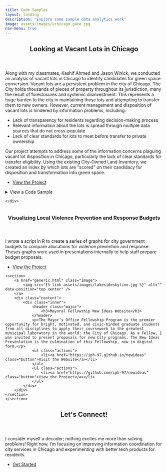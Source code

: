 ```yaml
---
title: Code Samples
layout: landing
description: 'Explore some sample data analytics work'
image: assets/images/uchicago_gate.jpg
nav-menu: true
---
```


<!-- Main -->
<div id="main">

<!-- One -->
<section id="one">
	<div class="inner">
		<header class="major">
			<h2>Looking at Vacant Lots in Chicago</h2>
		</header>
		<p>Along with my classmates, Kashif Ahmed and Jason Winick, we conducted an analysis of vacant lots in Chicago to identify candidates for green space conversion. Vacant lots are a persistent problem in the city of Chicago. The City holds thousands of pieces of property throughout its jurisdiction, many the result of foreclosures and systemic disinvestment. This represents a huge burden to the city in maintaining these lots and attempting to transfer them to new owners. However, current management and disposition of vacant lots is hindered by information problems, including:
<ul>
	<li>Lack of transparency for residents regarding decision-making process</li>
   	<li>Relevant information about the lots is spread through multiple data sources that do not cross-populate</li>
	<li>Lack of clear standards for lots to meet before transfer to private ownership</li>
		</ul>
Our project attempts to address some of the information concerns plaguing vacant lot disposition in Chicago, particularly the lack of clear standards for transfer eligibility. Using the existing City-Owned Land Inventory, we created an index by which lots are "scored" on their candidacy for disposition and transformation into green space.</p>
	<ul class="actions">
					<li><a href="https://github.com/iph-97/vacant_lots" class="button">View the Project</a></li>
				</ul>
<details><summary markdown="span">View a Code Sample</summary>
<pre class="line-numbers">
   <code class="language-python">
import pandas as pd
from shapely.geometry import Point, MultiPolygon
from shapely.ops import transform
import geopandas as gpd
import matplotlib.pyplot as plt
from pygeoif import geometry
import os
from shapely.geometry.multipoint import MultiPointAdapter
from shapely.geometry.multipolygon import MultiPolygon
from sodapy import Socrata
from shapely.geometry import shape
import pyproj

PATH =  os.path.abspath(os.getcwd())

def api_get(fname):
    client = Socrata("data.cityofchicago.org", None)
    results = client.get(fname, limit = 20005)
    df = pd.DataFrame.from_records(results)
    return df

def read_lots(api_key="aksk-kvfp"):
    df = api_get(api_key)
    gdf = gpd.GeoDataFrame(df, geometry=gpd.points_from_xy(df["x_coordinate"], df["y_coordinate"]))
    gdf = gdf.dropna(subset=["address", "location", ":@computed_region_rpca_8um6", "latitude", "longitude"])
    gdf = gdf.set_crs("ESRI: 102671")
    return gdf

def fix_geom(df, geom='the_geom'):
    df['geometry'] = df[str(geom)].apply(lambda row:geometry.as_shape(row))
    return df

def re_proj(row):
    proj = pyproj.Proj('+proj=tmerc +lat_0=36.66666666666666 +lon_0=-88.33333333333333 +k=0.9999749999999999 +x_0=300000 +y_0=0 +ellps=GRS80 +datum=NAD83 +to_meter=0.3048006096012192 +no_defs')
    x, y = proj(row["longitude"], row["latitude"])
    return x, y

def gdf_proj(df):
    df["projected_coord"] = df.apply(re_proj, axis=1)
    x = []
    y = []
    for tuple in df["projected_coord"]:
        a, b = tuple
        x.append(a)
        y.append(b)
    df["x"] = x
    df["y"] = y
    gdf = gpd.GeoDataFrame(df, geometry=gpd.points_from_xy(df["x"], df["y"]))
    return gdf

def csv_to_gdf(csv_name):
    df = pd.read_csv(os.path.join(PATH,csv_name))
    df['Coordinates'] = df['Map Site CSV'].str.split('GEOSEARCH:').str[1]
    df[['latitude', 'longitude']] = df.pop('Coordinates').str.split(' ', 1, expand=True)
    df = df[df.longitude != ""]
    df = df[df.latitude != ""]
    gdf = gdf_proj(df)
    return gdf

def read_bf(csv=r"CIMC Basic Search Result.csv"):
    gdf = csv_to_gdf(csv)
    gdf = gdf.set_crs("ESRI: 102671")
    return gdf

def check_tuple(gdf):
    #col_list = []
    for col in gdf.columns:
        print(col, 'is a tuple : ', all(isinstance(x,tuple) for x in gdf[col]))

def find_centroid(df):
    centroids = []
    for multipolygon in df["geometry"]:
        center = multipolygon.centroid
        centroids.append(center)
    df["centroid"] = centroids
    return df

def proj_transform(df, to_wgs=True, geom_col="geometry", epsg="EPSG: 4326"):
    reprojections = []
    if to_wgs == True:
        for point in df[geom_col]:
            inproj = pyproj.CRS('+proj=tmerc +lat_0=36.66666666666666 +lon_0=-88.33333333333333 +k=0.9999749999999999 +x_0=300000 +y_0=0 +ellps=GRS80 +datum=NAD83 +to_meter=0.3048006096012192 +no_defs')
            project = pyproj.Transformer.from_crs(inproj, epsg, always_xy=True).transform
            new_point = transform(project, point)
            reprojections.append(new_point)
    else:
        for point in df[geom_col]:
            outproj = pyproj.CRS('+proj=tmerc +lat_0=36.66666666666666 +lon_0=-88.33333333333333 +k=0.9999749999999999 +x_0=300000 +y_0=0 +ellps=GRS80 +datum=NAD83 +to_meter=0.3048006096012192 +no_defs')
            project = pyproj.Transformer.from_crs(epsg, outproj, always_xy=True).transform
            new_point = transform(project, point)
            reprojections.append(new_point)
    df["geometry_reproj"] = reprojections
    return df

def read_park_nbh(api_key, park=False):
    df = api_get(api_key)
    df = fix_geom(df)
    gdf = gpd.GeoDataFrame(df, geometry=df["geometry"])
    gdf = gdf.set_crs("EPSG:4326")
    if park == True:
        gdf = find_centroid(gdf)
        gdf = proj_transform(gdf, to_wgs=False, geom_col="centroid")
    return gdf

def read_bus(api_key="qs84-j7wh"):
    df = api_get(api_key)
    df = df.rename(columns={"point_x":"longitude", "point_y":"latitude"})
    gdf = gdf_proj(df)
    streets = "55th|Garfield|63rd|79th|Ashland|Chicago|Lake Shore|Western"
    gdf = gdf[gdf["street"].str.contains(streets,case=False)]
    return gdf

def read_el(api_key="8pix-ypme"):
    df = api_get(api_key)
    for idx, row in df.iterrows():
        df.loc[idx, 'latitude'] = df['location'][idx]['latitude']
        df.loc[idx, 'longitude'] = df['location'][idx]['longitude']
    gdf = gdf_proj(df)
    return gdf

def is_near(coordinate, df, distance, geom_column="geometry"):
    counter = 0
    circle_buffer = coordinate.buffer(distance)
    for station in df[str(geom_column)]:
        if station.within(circle_buffer):
            counter += 1
    return counter

def near_counter(gdf, comp_gdf, near_col, distance=2500, geom_column="geometry"):
    near = []
    for point in gdf["geometry"]:
        counter = is_near(point, comp_gdf, distance, geom_column)
        near.append(counter)
    gdf[near_col] = near
    return gdf

def find_eligibility(df, elig_col, elig_list, new_col_name):
    eligible = []
    for lot in df[elig_col]:
        if lot in elig_list:
            eligible.append(1)
        else:
            eligible.append(0)
    df[new_col_name] = eligible
    return df
    
def find_candidates(row):
    if row["ANLAP Eligible"] + row["Large Lots Eligible"] >= 1:
        score = row["Near El"] + (row["Near Bus"]/10) + row["Invest SW Eligible"] - row['Near Park'] - row['Near Brownfield']
    else:
        score = 0
    return score
    
gdf = read_lots()
gdf_park = read_park_nbh("ejsh-fztr", park=True)
gdf_nbh = read_park_nbh("y6yq-dbs2")
gdf_bus = read_bus()
gdf_el = read_el()
gdf_bf = read_bf()

gdf = near_counter(gdf, gdf_park, "Near Park", geom_column="geometry_reproj")
gdf = near_counter(gdf, gdf_bus, "Near Bus")
gdf = near_counter(gdf, gdf_el, "Near El")
gdf = near_counter(gdf, gdf_bf, "Near Brownfield")

invest_sw = ["AUBURN GRESHAM", "AUSTIN", "BRONZEVILLE", "ENGLEWOOD", "NEW CITY", "NORTH LAWNDALE", "GREATER ROSELAND", "SOUTH CHICAGO"]
anlap = ["RM-5", "RT-4", "RS-1", "RS-2", "RS-3"]
large_lots = ['RS-2', 'RS-3', 'RT-4', 'RM-5', 'RT-4A', 'RM-4.5', 'RM-6', 'RS-1','RM-5.5', 'RT-3.5', 'RM-6.5']

gdf = find_eligibility(gdf, "community_area_name", invest_sw, "Invest SW Eligible")
gdf = find_eligibility(gdf, "zoning_classification", anlap, "ANLAP Eligible")
gdf = find_eligibility(gdf, "zoning_classification", large_lots, "Large Lots Eligible")

gdf["score"] = gdf.apply(find_candidates, axis=1)
</code>
</pre>
</details>

	</div>	
</section>

<!-- Two -->
<section id="two" class="spotlights">
	<section>
		<a href="generic.html" class="image">
			<img src="{% link assets/images/citystreet.jpg %}" alt="" data-position="center center" />
		</a>
		<div class="content">
			<div class="inner">
				<header class="major">
					<h3>Visualizing Local Violence Prevention and Response Budgets</h3>
				</header>
				<p>I wrote a script in R to create a series of graphs for city government budgets to compare allocations for violence prevention and response. Theses graphs were used in presentations internally to help staff prepare budget proposals. </p>
				<ul class="actions">
					<li><a href="https://github.com/iph-97/vpr_budgets" class="button">View the Project</a></li>
				</ul>
			</div>
		</div>
	</section>
	
	<section>
		<a href="generic.html" class="image">
			<img src="{% link assets/images/lakesideskyline.jpg %}" alt="" data-position="top center" />
		</a>
		<div class="content">
			<div class="inner">
				<header class="major">
					<h3>Mayoral Fellowship New Ideas Website</h3>
				</header>
				<p>The Mayor’s Office Fellowship Program is the premier opportunity for bright, motivated, and civic-minded graduate students from all disciplines to apply their coursework to the greatest municipal laboratory in the world: the City of Chicago. As a Fellow, I was invited to present proposals for new City programs. The New Ideas Presentation is the culmination of this Fellowship, now in digital form.</p>
				<ul class="actions">
					<li><a href="https://iph-97.github.io/newideas" class="button">Visit the Website</a></li>
				</ul>
				<ul class="actions">
					<li><a href="https://github.com/iph-97/newideas" class="button">View the Project</a></li>
				</ul>
			</div>
		</div>
	</section>
	</section>

<!-- Three -->
<section id="three">
	<div class="inner">
		<header class="major">
			<h2>Let's Connect!</h2>
		</header>
		<p>I consider myself a decoder; nothing excites me more than solving problems! Right now, I’m focusing on improving information coordination for city services in Chicago and experimenting with better tech products for residents.</p>
		<ul class="actions">
			<li><a href="generic.html" class="button next">Get Started</a></li>
		</ul>
	</div>
</section>
</div>

